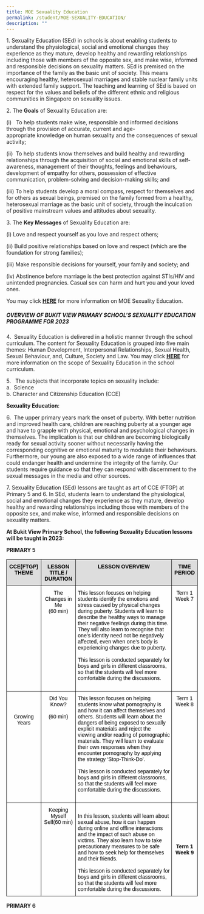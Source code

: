 ```yaml
---
title: MOE Sexuality Education
permalink: /student/MOE-SEXUALITY-EDUCATION/
description: ""
---
```

1. Sexuality Education (SEd) in schools is about enabling students to understand the physiological, social and emotional changes they experience as they mature, develop healthy and rewarding relationships including those with members of the opposite sex, and make wise, informed and responsible decisions on sexuality matters. SEd is premised on the importance of the family as the basic unit of society. This means encouraging healthy, heterosexual marriages and stable nuclear family units with extended family support. The teaching and learning of SEd is based on respect for the values and beliefs of the different ethnic and religious communities in Singapore on sexuality issues.

  

2\. The **Goals** of Sexuality Education are:

(i)   To help students make wise, responsible and informed decisions through the provision of accurate, current and age-appropriate knowledge on human sexuality and the consequences of sexual activity;

  

(ii)  To help students know themselves and build healthy and rewarding relationships through the acquisition of social and emotional skills of self-awareness, management of their thoughts, feelings and behaviours, development of empathy for others, possession of effective communication, problem-solving and decision-making skills; and

  

(iii) To help students develop a moral compass, respect for themselves and for others as sexual beings, premised on the family formed from a healthy, heterosexual marriage as the basic unit of society, through the inculcation of positive mainstream values and attitudes about sexuality.

  

3\. The **Key Messages** of Sexuality Education are:

(i) Love and respect yourself as you love and respect others;

  

(ii) Build positive relationships based on love and respect (which are the foundation for strong families);

  

(iii) Make responsible decisions for yourself, your family and society; and

  

(iv) Abstinence before marriage is the best protection against STIs/HIV and unintended pregnancies. Casual sex can harm and hurt you and your loved ones.

  

You may click **[HERE](https://go.gov.sg/moe-sexuality-education)** for more information on MOE Sexuality Education.

  

##### **OVERVIEW OF BUKIT VIEW PRIMARY SCHOOL’S SEXUALITY EDUCATION PROGRAMME FOR 2023**

  
4\.  Sexuality Education is delivered in a holistic manner through the school curriculum. The content for Sexuality Education is grouped into five main themes: Human Development, Interpersonal Relationships, Sexual Health, Sexual Behaviour, and, Culture, Society and Law. You may click **[HERE](https://go.gov.sg/moe-sexuality-education-scope)** for more information on the scope of Sexuality Education in the school curriculum.

  

5\.   The subjects that incorporate topics on sexuality include:  
a.  Science  
b. Character and Citizenship Education (CCE)

  

**Sexuality Education**: 

  

6\.  The upper primary years mark the onset of puberty. With better nutrition and improved health care, children are reaching puberty at a younger age and have to grapple with physical, emotional and psychological changes in themselves. The implication is that our children are becoming biologically ready for sexual activity sooner without necessarily having the corresponding cognitive or emotional maturity to modulate their behaviours. Furthermore, our young are also exposed to a wide range of influences that could endanger health and undermine the integrity of the family. Our students require guidance so that they can respond with discernment to the sexual messages in the media and other sources. 

  

7\. Sexuality Education (SEd) lessons are taught as art of CCE (FTGP) at Primary 5 and 6. In SEd, students learn to understand the physiological, social and emotional changes they experience as they mature, develop healthy and rewarding relationships including those with members of the opposite sex, and make wise, informed and responsible decisions on sexuality matters. 

  

**At Bukit View Primary School, the following Sexuality Education lessons will be taught in 2023:** 

  

**PRIMARY 5**

<style type="text/css">
.tg  {border-collapse:collapse;border-spacing:0;}
.tg td{border-color:black;border-style:solid;border-width:1px;font-family:Arial, sans-serif;font-size:14px;
  overflow:hidden;padding:10px 5px;word-break:normal;}
.tg th{border-color:black;border-style:solid;border-width:1px;font-family:Arial, sans-serif;font-size:14px;
  font-weight:normal;overflow:hidden;padding:10px 5px;word-break:normal;}
.tg .tg-ex7b{background-color:#DDD;color:#000000;font-weight:bold;text-align:center;vertical-align:top}
.tg .tg-bos2{background-color:rgba(255, 255, 255, 0.6);color:#000000;text-align:left;vertical-align:top}
.tg .tg-4yuc{background-color:rgba(255, 255, 255, 0.6);color:#000000;text-align:center;vertical-align:top}
.tg .tg-k1ud{background-color:rgba(255, 255, 255, 0.6);color:#000000;font-weight:bold;text-align:center;vertical-align:middle}
</style>
<table class="tg">
<thead>
  <tr>
    <th class="tg-ex7b">CCE(FTGP) THEME<br><br></th>
    <th class="tg-ex7b">LESSON TITLE / DURATION</th>
    <th class="tg-ex7b">LESSON OVERVIEW</th>
    <th class="tg-ex7b">TIME PERIOD</th>
  </tr>
</thead>
<tbody>
  <tr>
    <td class="tg-4yuc"><br></td>
    <td class="tg-4yuc">The Changes in Me<br>(60 min)</td>
    <td class="tg-bos2"><span style="font-weight:normal">This lesson focuses on helping students identify the emotions and stress caused by physical changes during puberty. Students will learn to describe the healthy ways to manage their negative feelings during this time. They will also learn to recognise that one’s identity need not be negatively affected, even when one’s body is experiencing changes due to puberty.</span><br><br><span style="font-weight:normal">This lesson is conducted separately for boys and girls in different classrooms, so that the students will feel more comfortable during the discussions.</span><br><br></td>
    <td class="tg-4yuc">Term 1 Week 7</td>
  </tr>
  <tr>
    <td class="tg-4yuc"><br><br><br><span style="font-weight:normal">Growing Years</span><br><br><br><br><br> </td>
    <td class="tg-4yuc"><span style="font-weight:normal">Did You Know?</span><br><br>(60 min)</td>
    <td class="tg-bos2"><span style="font-weight:normal">This lesson focuses on helping students know what pornography is and how it can affect themselves and others. Students will learn about the dangers of being exposed to sexually explicit materials and reject the viewing and/or reading of pornographic materials. They will learn to evaluate their own responses when they encounter pornography by applying the strategy ‘</span><span style="background-color:initial">Stop-Think-Do’.</span><br><br><span style="font-weight:normal">This lesson is conducted separately for boys and girls in different classrooms, so that the students will feel more comfortable during the discussions.</span> <br><br></td>
    <td class="tg-4yuc"> Term 1 Week 8</td>
  </tr>
  <tr>
    <td class="tg-k1ud"> </td>
    <td class="tg-4yuc">Keeping Myself Self<span style="font-weight:normal;background-color:initial">(60 min) </span> </td>
    <td class="tg-bos2"><br><span style="font-weight:400">In this lesson, students will learn about sexual abuse, how it can happen during online and offline interactions and the impact of such abuse on victims. They also learn how to take precautionary measures to be safe and how to seek help for themselves and their friends.</span><br><br><span style="background-color:initial">This lesson is conducted separately for boys and girls in different classrooms, so that the students will feel more comfortable during the discussions. </span><br><span style="font-weight:bold;background-color:initial"> </span></td>
    <td class="tg-k1ud">  Term 1 Week 9</td>
  </tr>
</tbody>
</table>

**PRIMARY 6**